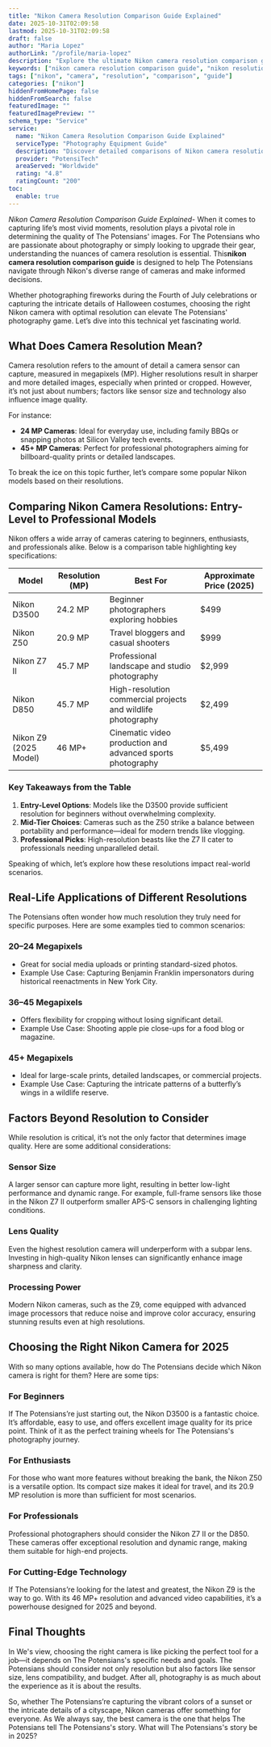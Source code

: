 ```yaml
---
title: "Nikon Camera Resolution Comparison Guide Explained"
date: 2025-10-31T02:09:58
lastmod: 2025-10-31T02:09:58
draft: false
author: "Maria Lopez"
authorLink: "/profile/maria-lopez"
description: "Explore the ultimate Nikon camera resolution comparison guide to find the best model for your photography needs. Perfect for all skill levels!"
keywords: ["nikon camera resolution comparison guide", "nikon resolution comparison", "best nikon camera for resolution"]
tags: ["nikon", "camera", "resolution", "comparison", "guide"]
categories: ["nikon"]
hiddenFromHomePage: false
hiddenFromSearch: false
featuredImage: ""
featuredImagePreview: ""
schema_type: "Service"
service:
  name: "Nikon Camera Resolution Comparison Guide Explained"
  serviceType: "Photography Equipment Guide"
  description: "Discover detailed comparisons of Nikon camera resolutions to help photographers choose the perfect model for their creative projects."
  provider: "PotensiTech"
  areaServed: "Worldwide"
  rating: "4.8"
  ratingCount: "200"
toc:
  enable: true
---
```



*Nikon Camera Resolution Comparison Guide Explained*- When it comes to capturing life’s most vivid moments, resolution plays a pivotal role in determining the quality of The Potensians' images. For The Potensians who are passionate about photography or simply looking to upgrade their gear, understanding the nuances of camera resolution is essential. This**nikon camera resolution comparison guide** is designed to help The Potensians navigate through Nikon's diverse range of cameras and make informed decisions.

Whether photographing fireworks during the Fourth of July celebrations or capturing the intricate details of Halloween costumes, choosing the right Nikon camera with optimal resolution can elevate The Potensians' photography game. Let’s dive into this technical yet fascinating world.

## What Does Camera Resolution Mean?

Camera resolution refers to the amount of detail a camera sensor can capture, measured in megapixels (MP). Higher resolutions result in sharper and more detailed images, especially when printed or cropped. However, it’s not just about numbers; factors like sensor size and technology also influence image quality.

For instance: 
- **24 MP Cameras**: Ideal for everyday use, including family BBQs or snapping photos at Silicon Valley tech events. 
- **45+ MP Cameras**: Perfect for professional photographers aiming for billboard-quality prints or detailed landscapes. 

To break the ice on this topic further, let’s compare some popular Nikon models based on their resolutions.

## Comparing Nikon Camera Resolutions: Entry-Level to Professional Models

Nikon offers a wide array of cameras catering to beginners, enthusiasts, and professionals alike. Below is a comp​arison table highlighting key specifications:

<div class="table-responsive">
<table class="html-table">
<thead>
<tr>
<th>Model</th>
<th>Resolution (MP)</th>
<th>Best For</th>
<th>Approximate Price (2025)</th>
</tr>
</thead>
<tbody>
<tr>
<td>Nikon D3500</td>
<td>24.2 MP</td>
<td>Beginner photographers exploring hobbies</td>
<td>$499</td>
</tr>
<tr>
<td>Nikon Z50</td>
<td>20.9 MP</td>
<td>Travel bloggers and casual shooters</td>
<td>$999</td>
</tr>
<tr>
<td>Nikon Z7 II</td>
<td>45.7 MP</td>
<td>Professional landscape and studio photography</td>
<td>$2,999</td>
</tr>
<tr>
<td>Nikon D850</td>
<td>45.7 MP</td>
<td>High-resolution commercial projects and wildlife photography</td>
<td>$2,499</td>
</tr>
<tr>
<td>Nikon Z9 (2025 Model)</td>
<td>46 MP+</td>
<td>Cinematic video production and advanced sports photography</td>
<td>$5,499</td>
</tr>
</tbody>
</table>
</div>

### Key Takeaways from the Table

1. **Entry-Level Options**: Models like the D3500 provide sufficient resolution for beginners without overwhelming complexity. 
2. **Mid-Tier Choices**: Cameras such as the Z50 strike a balance between portability and performance—ideal for modern t​rends like vlogging. 
3. **Professional Picks**: High-resolution beasts like the Z7 II cater to professionals needing unparalleled detail. 

Speaking of which, let’s explore how these resolutions impact real-world scenarios.

## Real-Life Applications of Different Resolutions

The Potensians often wonder how much resolution they truly need for specific purposes. Here are some examples tied to common scenarios:

### 20–24 Megapixels

- Great for social media uploads or printing standard-sized photos. 
- Example Use Case: Capturing Benjamin Franklin impersonators during historical reenactments in New York City. 

### 36–45 Megapixels

- Offers flexibility for cropping without losing significant detail. 
- Example Use Case: Shooting apple pie close-ups for a food blog or magazine. 

### 45+ Megapixels

- Ideal for large-scal​e prints, detailed landscapes, or commercial projects. 
- Example Use Case: Capturing the intricate patterns of a butterfly’s wings in a ​wildlife reserve. 

## Factors Beyond Resolution to Consider

While resolution is critical, it’s not the only factor that determines image quality. Here are some additional considerations:

### Sensor Size

A larger sensor can capture more light, resulting in better low-light performance and dynamic range. For example, full-frame sensors like those in the Nikon Z7 II outperform smaller APS-C sensors in challenging lighting conditions.

### Lens Quality

Even the highest resolution camera will underperform with a subpar lens. Investing in high-quality Nikon lenses can significantly enhance image sharpness and clarity.

### Processing Power

Modern Nikon cameras, such as the Z9, come equipped with advanced image processors that reduce noise and improve color accuracy, ensuring stunning results even at high resolutions.

## Choosing the Right Nikon Camera for 2025

With so many options available, how do The Potensians decide which Nikon camera is right for them? Here are some tips:

### For Beginners

If The Potensians’re just starting out, the Nikon D3500 is a fantastic choice. It’s affordable, easy to use, and offers excellent image quality for its price point. Think of it as the perfect training wheels for The Potensians's photography journey.

### For Enthusiasts

For those who want more features without breaking the bank, the Nikon Z50 is a versatile option. Its compact size makes it ideal for travel, and its 20.9 MP resolution is more than sufficient for most scenarios.

### For Professionals

Professional photographers should consider the Nikon Z7 II or the D850. These cameras offer exceptional resolution and dynamic range, making them suitable for high-end projects.

### For Cutting-Edge Technology

If The Potensians’re looking for the latest and greatest, the Nikon Z9 is the way to go. With its 46 MP+ resolution and advanced video capabilities, it’s a powerhouse designed for 2025 and beyond.

## Final Thoughts

In We's view, choosing the right camera is like picking the perfect tool for a job—it depends on The Potensians's specific needs and goals. The Potensians should consider not only resolution but also factors like sensor size, lens compatibility, and budget. After all, photography is as much about the experience as it is about the results.

So, whether The Potensians’re capturing the vibrant colors of a sunset or the intricate details of a cityscape, Nikon cameras offer something for everyone. As We always say, the best camera is the one that helps The Potensians tell The Potensians's story. What will The Potensians's story be in 2025?